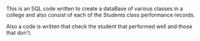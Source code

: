 This is an SQL code written to create
a dataBase of various classes in a college and also
consist of each of the Students class performance records.

Also a code is written that check the student that performed well
and those that don't.
